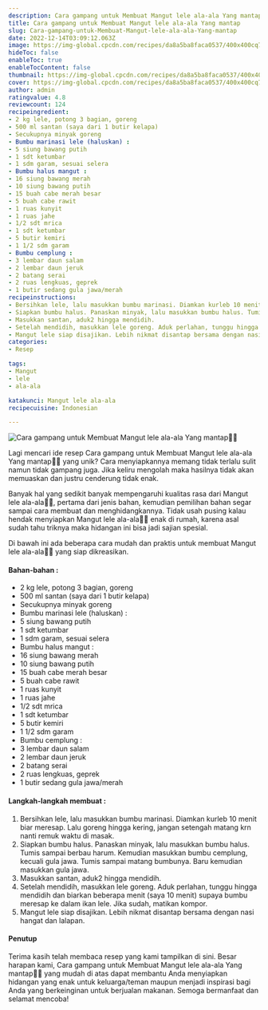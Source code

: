 ```yaml
---
description: Cara gampang untuk Membuat Mangut lele ala-ala Yang mantap"
title: Cara gampang untuk Membuat Mangut lele ala-ala Yang mantap
slug: Cara-gampang-untuk-Membuat-Mangut-lele-ala-ala-Yang-mantap
date: 2022-12-14T03:09:12.063Z
image: https://img-global.cpcdn.com/recipes/da8a5ba8faca0537/400x400cq70/photo.jpg
hideToc: false
enableToc: true
enableTocContent: false
thumbnail: https://img-global.cpcdn.com/recipes/da8a5ba8faca0537/400x400cq70/photo.jpg
cover: https://img-global.cpcdn.com/recipes/da8a5ba8faca0537/400x400cq70/photo.jpg
author: admin
ratingvalue: 4.8
reviewcount: 124
recipeingredient:
- 2 kg lele, potong 3 bagian, goreng
- 500 ml santan (saya dari 1 butir kelapa)
- Secukupnya minyak goreng
- Bumbu marinasi lele (haluskan) :
- 5 siung bawang putih
- 1 sdt ketumbar
- 1 sdm garam, sesuai selera
- Bumbu halus mangut :
- 16 siung bawang merah
- 10 siung bawang putih
- 15 buah cabe merah besar
- 5 buah cabe rawit
- 1 ruas kunyit
- 1 ruas jahe
- 1/2 sdt mrica
- 1 sdt ketumbar
- 5 butir kemiri
- 1 1/2 sdm garam
- Bumbu cemplung :
- 3 lembar daun salam
- 2 lembar daun jeruk
- 2 batang serai
- 2 ruas lengkuas, geprek
- 1 butir sedang gula jawa/merah
recipeinstructions:
- Bersihkan lele, lalu masukkan bumbu marinasi. Diamkan kurleb 10 menit biar meresap. Lalu goreng hingga kering, jangan setengah matang krn nanti remuk waktu di masak.
- Siapkan bumbu halus. Panaskan minyak, lalu masukkan bumbu halus. Tumis sampai berbau harum. Kemudian masukkan bumbu cemplung, kecuali gula jawa. Tumis sampai matang bumbunya. Baru kemudian masukkan gula jawa.
- Masukkan santan, aduk2 hingga mendidih.
- Setelah mendidih, masukkan lele goreng. Aduk perlahan, tunggu hingga mendidih dan biarkan beberapa menit (saya 10 menit) supaya bumbu meresap ke dalam ikan lele. Jika sudah, matikan kompor.
- Mangut lele siap disajikan. Lebih nikmat disantap bersama dengan nasi hangat dan lalapan.
categories:
- Resep

tags:
- Mangut
- lele
- ala-ala

katakunci: Mangut lele ala-ala
recipecuisine: Indonesian

---
```


![Cara gampang untuk Membuat Mangut lele ala-ala Yang mantap👩‍🍳](https://img-global.cpcdn.com/recipes/da8a5ba8faca0537/400x400cq70/photo.jpg)

Lagi mencari ide resep Cara gampang untuk Membuat Mangut lele ala-ala Yang mantap👩‍🍳 yang unik? Cara menyiapkannya memang tidak terlalu sulit namun tidak gampang juga. Jika keliru mengolah maka hasilnya tidak akan memuaskan dan justru cenderung tidak enak.

Banyak hal yang sedikit banyak mempengaruhi kualitas rasa dari Mangut lele ala-ala👩‍🍳, pertama dari jenis bahan, kemudian pemilihan bahan segar sampai cara membuat dan menghidangkannya. Tidak usah pusing kalau hendak menyiapkan Mangut lele ala-ala👩‍🍳 enak di rumah, karena asal sudah tahu triknya maka hidangan ini bisa jadi sajian spesial.

Di bawah ini ada beberapa cara mudah dan praktis untuk membuat Mangut lele ala-ala👩‍🍳 yang siap dikreasikan.

<!--inarticleads1-->

#### Bahan-bahan :

- 2 kg lele, potong 3 bagian, goreng
- 500 ml santan (saya dari 1 butir kelapa)
- Secukupnya minyak goreng
- Bumbu marinasi lele (haluskan) :
- 5 siung bawang putih
- 1 sdt ketumbar
- 1 sdm garam, sesuai selera
- Bumbu halus mangut :
- 16 siung bawang merah
- 10 siung bawang putih
- 15 buah cabe merah besar
- 5 buah cabe rawit
- 1 ruas kunyit
- 1 ruas jahe
- 1/2 sdt mrica
- 1 sdt ketumbar
- 5 butir kemiri
- 1 1/2 sdm garam
- Bumbu cemplung :
- 3 lembar daun salam
- 2 lembar daun jeruk
- 2 batang serai
- 2 ruas lengkuas, geprek
- 1 butir sedang gula jawa/merah

<!--inarticleads2-->

#### Langkah-langkah membuat :

1. Bersihkan lele, lalu masukkan bumbu marinasi. Diamkan kurleb 10 menit biar meresap. Lalu goreng hingga kering, jangan setengah matang krn nanti remuk waktu di masak.
1. Siapkan bumbu halus. Panaskan minyak, lalu masukkan bumbu halus. Tumis sampai berbau harum. Kemudian masukkan bumbu cemplung, kecuali gula jawa. Tumis sampai matang bumbunya. Baru kemudian masukkan gula jawa.
1. Masukkan santan, aduk2 hingga mendidih.
1. Setelah mendidih, masukkan lele goreng. Aduk perlahan, tunggu hingga mendidih dan biarkan beberapa menit (saya 10 menit) supaya bumbu meresap ke dalam ikan lele. Jika sudah, matikan kompor.
1. Mangut lele siap disajikan. Lebih nikmat disantap bersama dengan nasi hangat dan lalapan.

#### Penutup

Terima kasih telah membaca resep yang kami tampilkan di sini. Besar harapan kami, Cara gampang untuk Membuat Mangut lele ala-ala Yang mantap👩‍🍳 yang mudah di atas dapat membantu Anda menyiapkan hidangan yang enak untuk keluarga/teman maupun menjadi inspirasi bagi Anda yang berkeinginan untuk berjualan makanan. Semoga bermanfaat dan selamat mencoba!